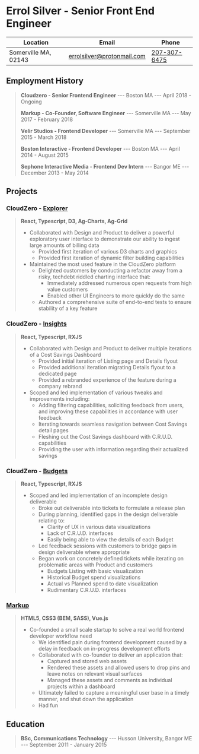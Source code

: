 
Errol Silver - Senior Front End Engineer
=========


| Location             | Email                                                           | Phone                              |
| -------------------- | --------------------------------------------------------------- | ---------------------------------- |
| Somerville MA, 02143 | [errolsilver@protonmail.com](mailto:errolsilver@protonmail.com) | [207-307-6475](tel:1-207-307-6475) |



Employment History
---------------------
> **Cloudzero - Senior Frontend Engineer** --- Boston MA --- April 2018 - Ongoing
>
> **Markup - Co-Founder, Software Engineer** --- Somerville MA --- May 2017 - February 2018
>
> **Velir Studios - Frontend Developer** --- Somerville MA --- September 2015 - March 2018
>
> **Boston Interactive - Frontend Developer** --- Boston MA --- April 2014 - August 2015
>
> **Sephone Interactive Media - Frontend Dev Intern** --- Bangor ME --- December 2013 - May 2014


Projects
-----------
### CloudZero - [Explorer](https://www.cloudzero.com/platform/explorer/)
> __React, Typescript, D3, Ag-Charts, Ag-Grid__
>
> - Collaborated with Design and Product to deliver a powerful exploratory user interface to demonstrate our ability to ingest large amounts of billing data
>   - Provided first iteration of various D3 charts and graphics
>   - Provided first iteration of dynamic filter building capabilities
> - Maintained the most used feature in the CloudZero platform
>   - Delighted customers by conducting a refactor away from a risky, techdebt riddled charting interface that:
>     - Immediately addressed numerous open requests from high value customers
>     - Enabled other UI Engineers to more quickly do the same
>   - Authored a comprehensive suite of end-to-end tests to ensure stability of a key feature


### CloudZero - [Insights](https://www.cloudzero.com/platform/insights/)
> __React, Typescript, RXJS__
> - Collaborated with Design and Product to deliver multiple iterations of a Cost Savings Dashboard
>   - Provided initial iteration of Listing page and Details flyout
>   - Provided additional iteration migrating Details flyout to a dedicated page
>   - Provided a rebranded experience of the feature during a company rebrand
> - Scoped and led implementation of various tweaks and improvements including:
>   - Adding filtering capabilities, soliciting feedback from users, and improving these capabilities in accordance with user feedback
>   - Iterating towards seamless navigation between Cost Savings detail pages
>   - Fleshing out the Cost Savings dashboard with C.R.U.D. capabilities
>   - Providing the user with information regarding their actualized savings

### CloudZero - [Budgets](https://www.cloudzero.com/solutions/budget-management/)
> __React, Typescript, RXJS__
> - Scoped and led implementation of an incomplete design deliverable
>   - Broke out deliverable into tickets to formulate a release plan
>   - During planning, identified gaps in the design deliverable relating to:
>     - Clarity of UX in various data visualizations
>     - Lack of C.R.U.D. interfaces
>     - Easily being able to view the details of each Budget
>   - Led feedback sessions with customers to bridge gaps in design deliverable where appropriate
>   - Began work on concretely defined tickets while iterating on problematic areas with Product and customers
>      - Budgets Listing with basic visualization
>      - Historical Budget spend visualizations
>      - Actual vs Planned spend to date visualization
>      - Rudimentary C.R.U.D. interfaces


 ### [Markup](https://www.linkedin.com/company/markupmachine/)
> __HTML5, CSS3 (BEM, SASS), Vue.js__
>
> - Co-founded a small scale startup to solve a real world frontend developer workflow need
>   - We identified pain during frontend development caused by a delay in feedback on in-progress development efforts
>   - Collaborated with co-founder to deliver an application that:
>     - Captured and stored web assets
>     - Rendered these assets and allowed users to drop pins and leave notes on relevant visual surfaces
>     - Managed these assets and comments as individual projects within a dashboard
>   - Ultimately failed to capture a meaningful user base in a timely manner, and shut down the application
>   - Had fun


Education
--------------
> **BSc, Communications Technology** --- Husson University,  Bangor ME --- September 2011 - January 2015
